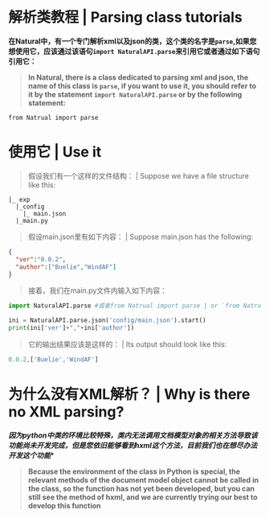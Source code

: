# 解析类教程 | Parsing class tutorials
**在Natural中，有一个专门解析xml以及json的类，这个类的名字是`parse`,如果您想使用它，应该通过该语句`import NaturalAPI.parse`来引用它或者通过如下语句引用它：**
> **In Natural, there is a class dedicated to parsing xml and json, the name of this class is `parse`, if you want to use it, you should refer to it by the statement `import NaturalAPI.parse` or by the following statement:**
```
from Natrual import parse
```

# 使用它 | Use it
> 假设我们有一个这样的文件结构： | Suppose we have a file structure like this:
```
|_ exp
  |_config
    |_ main.json
  |_main.py
```
> 假设main.json里有如下内容： | Suppose main.json has the following:
```json
{
  "ver":"0.0.2",
  "author":["Buelie","WindAF"]
}
```
> 接着，我们在main.py文件内输入如下内容：
```python
import NaturalAPI.parse #或者from Natrual import parse | or `from Natrual import parse`

ini = NaturalAPI.parse.json('config/main.json').start()
print(ini['ver']+","+ini['author'])
```
> 它的输出结果应该是这样的： | Its output should look like this:
```js
0.0.2,['Buelie','WindAF']
```

# 为什么没有XML解析？ |  Why is there no XML parsing?
***因为python中类的环境比较特殊，类内无法调用文档模型对象的相关方法导致该功能尚未开发完成，但是您依旧能够看到hxml这个方法，目前我们也在想尽办法开发这个功能****
> **Because the environment of the class in Python is special, the relevant methods of the document model object cannot be called in the class, so the function has not yet been developed, but you can still see the method of hxml, and we are currently trying our best to develop this function**
